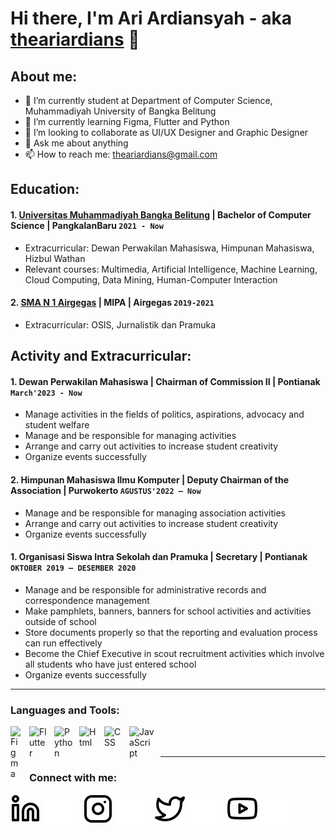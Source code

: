 # Hi there, I'm Ari Ardiansyah - aka [theariardians](https://www.linkedin.com/in/theariardiansyah) 👋
## About me:
- 🔭 I’m currently student at Department of Computer Science, Muhammadiyah University of Bangka Belitung
- 🌱 I’m currently learning Figma, Flutter and Python
- 👯 I’m looking to collaborate as UI/UX Designer and Graphic Designer
- 💬 Ask me about anything
- 📫 How to reach me: theariardians@gmail.com

## Education:

#### 1. [Universitas Muhammadiyah Bangka Belitung](https://unmuhbabel.ac.id/) | Bachelor of Computer Science  | PangkalanBaru `2021 - Now`
   - Extracurricular: Dewan Perwakilan Mahasiswa, Himpunan Mahasiswa, Hizbul Wathan
   - Relevant courses: Multimedia, Artificial Intelligence, Machine Learning, Cloud Computing, Data Mining, Human-Computer Interaction
 #### 2. [SMA N 1 Airgegas](https://sman1airgegas.sch.id/) | MIPA | Airgegas `2019-2021`
   - Extracurricular: OSIS, Jurnalistik dan Pramuka

## Activity and Extracurricular:
#### 1. Dewan Perwakilan Mahasiswa | Chairman of Commission II | Pontianak `March'2023 - Now`
   - Manage activities in the fields of politics, aspirations, advocacy and student welfare
   - Manage and be responsible for managing activities
   - Arrange and carry out activities to increase student creativity
   - Organize events successfully
#### 2. Himpunan Mahasiswa Ilmu Komputer | Deputy Chairman of the Association | Purwokerto `AGUSTUS'2022 – Now`
   - Manage and be responsible for managing association activities
   - Arrange and carry out activities to increase student creativity
   - Organize events successfully
#### 1. Organisasi Siswa Intra Sekolah dan Pramuka | Secretary | Pontianak `OKTOBER 2019 – DESEMBER 2020`
   - Manage and be responsible for administrative records and correspondence management
   - Make pamphlets, banners, banners for school activities and activities outside of school
   - Store documents properly so that the reporting and evaluation process can run effectively
   - Become the Chief Executive in scout recruitment activities which involve all students who have just entered school
   - Organize events successfully
---

### Languages and Tools:

[<img align="left" alt="Figma" width="20px" src="https://upload.wikimedia.org/wikipedia/commons/thumb/3/33/Figma-logo.svg/1667px-Figma-logo.svg.png" style="padding-right:10px;" />][webdev]
[<img align="left" alt="Flutter" width="30px" src="https://cdn-images-1.medium.com/max/1200/1*5-aoK8IBmXve5whBQM90GA.png" style="padding-right:10px;" />][webdev]
[<img align="left" alt="Python" width="30px" src="https://upload.wikimedia.org/wikipedia/commons/thumb/c/c3/Python-logo-notext.svg/110px-Python-logo-notext.svg.png?20100317150552" style="padding-right:10px;" />][webdev]
[<img align="left" alt="Html" width="30px" src="https://cdn-icons-png.flaticon.com/256/174/174854.png" style="padding-right:10px;" />][webdev]
[<img align="left" alt="CSS" width="30px" src="https://cdn4.iconfinder.com/data/icons/social-media-logos-6/512/121-css3-512.png" style="padding-right:10px;" />][webdev]
[<img align="left" alt="JavaScript" width="40px" src="https://www.freepnglogos.com/uploads/javascript-png/javascript-logo-transparent-logo-javascript-images-3.png" style="padding-right:10px;" />][webdev]

<br />
<br />

---
### Connect with me:



[![website](./img/linkedin-light.svg)](https://www.linkedin.com/in/theariardiansyah#gh-light-mode-only)
[![website](./img/linkedin-dark.svg)](https://www.linkedin.com/in/theariardiansyah#gh-dark-mode-only)
&nbsp;&nbsp;
[![website](./img/instagram-light.svg)](https://instagram.com/the.ariardians#gh-light-mode-only)
[![website](./img/instagram-dark.svg)](https://instagram.com/the.ariardians#gh-dark-mode-only)
&nbsp;&nbsp;
[![website](./img/twitter-light.svg)](https://twitter.com/theariardians#gh-light-mode-only)
[![website](./img/twitter-dark.svg)](https://twitter.com/theariardians#gh-dark-mode-only)
&nbsp;&nbsp;
[![website](./img/youtube-light.svg)](http://www.youtube.com/@theariardians#gh-light-mode-only)
[![website](./img/youtube-dark.svg)](http://www.youtube.com/@theariardians#gh-dark-mode-only)



[webdev]: https://github.com/theardians/theariardians
